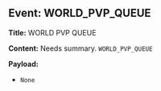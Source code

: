 ## Event: WORLD_PVP_QUEUE

**Title:** WORLD PVP QUEUE

**Content:**
Needs summary.
`WORLD_PVP_QUEUE`

**Payload:**
- `None`